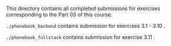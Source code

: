 This directory contains all completed submissions for exercises corresponding to the Part 03 of this course.

`./phonebook_backend` contains submission for exercises 3.1 - 3.10 .

`./phonebook_fullstack` contains submission for exercise 3.11 .